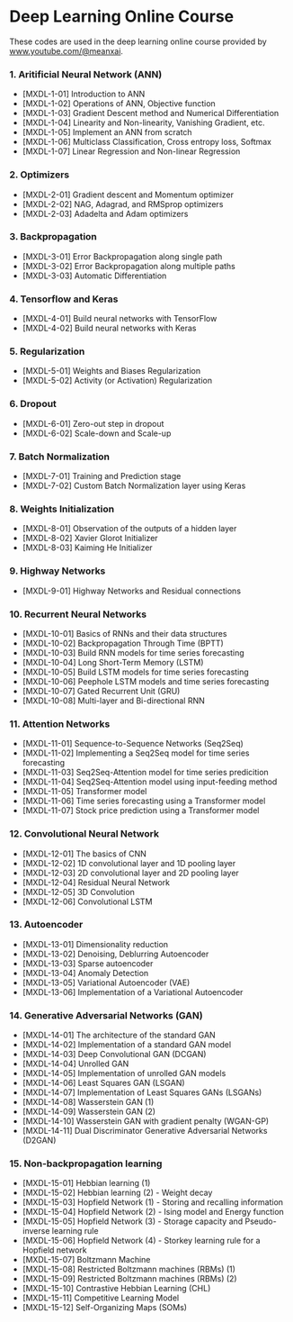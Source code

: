 # Deep Learning Online Course
These codes are used in the deep learning online course provided by www.youtube.com/@meanxai.

### 1. Aritificial Neural Network (ANN)
* [MXDL-1-01] Introduction to ANN
* [MXDL-1-02] Operations of ANN, Objective function
* [MXDL-1-03] Gradient Descent method and Numerical Differentiation
* [MXDL-1-04] Linearity and Non-linearity, Vanishing Gradient, etc.
* [MXDL-1-05] Implement an ANN from scratch
* [MXDL-1-06] Multiclass Classification, Cross entropy loss, Softmax
* [MXDL-1-07] Linear Regression and Non-linear Regression

### 2. Optimizers
* [MXDL-2-01] Gradient descent and Momentum optimizer
* [MXDL-2-02] NAG, Adagrad, and RMSprop optimizers
* [MXDL-2-03] Adadelta and Adam optimizers

### 3. Backpropagation
* [MXDL-3-01] Error Backpropagation along single path
* [MXDL-3-02] Error Backpropagation along multiple paths
* [MXDL-3-03] Automatic Differentiation

### 4. Tensorflow and Keras
* [MXDL-4-01] Build neural networks with TensorFlow
* [MXDL-4-02] Build neural networks with Keras

### 5. Regularization
* [MXDL-5-01] Weights and Biases Regularization
* [MXDL-5-02] Activity (or Activation) Regularization

### 6. Dropout
* [MXDL-6-01] Zero-out step in dropout
* [MXDL-6-02] Scale-down and Scale-up

### 7. Batch Normalization
* [MXDL-7-01] Training and Prediction stage
* [MXDL-7-02] Custom Batch Normalization layer using Keras

### 8. Weights Initialization
* [MXDL-8-01] Observation of the outputs of a hidden layer
* [MXDL-8-02] Xavier Glorot Initializer
* [MXDL-8-03] Kaiming He Initializer

### 9. Highway Networks
* [MXDL-9-01] Highway Networks and Residual connections

### 10. Recurrent Neural Networks
* [MXDL-10-01] Basics of RNNs and their data structures
* [MXDL-10-02] Backpropagation Through Time (BPTT)
* [MXDL-10-03] Build RNN models for time series forecasting
* [MXDL-10-04] Long Short-Term Memory (LSTM)
* [MXDL-10-05] Build LSTM models for time series forecasting
* [MXDL-10-06] Peephole LSTM models and time series forecasting
* [MXDL-10-07] Gated Recurrent Unit (GRU)
* [MXDL-10-08] Multi-layer and Bi-directional RNN

### 11. Attention Networks
* [MXDL-11-01] Sequence-to-Sequence Networks (Seq2Seq)
* [MXDL-11-02] Implementing a Seq2Seq model for time series forecasting
* [MXDL-11-03] Seq2Seq-Attention model for time series predicition
* [MXDL-11-04] Seq2Seq-Attention model using input-feeding method
* [MXDL-11-05] Transformer model
* [MXDL-11-06] Time series forecasting using a Transformer model
* [MXDL-11-07] Stock price prediction using a Transformer model

### 12. Convolutional Neural Network
* [MXDL-12-01] The basics of CNN
* [MXDL-12-02] 1D convolutional layer and 1D pooling layer
* [MXDL-12-03] 2D convolutional layer and 2D pooling layer
* [MXDL-12-04] Residual Neural Network
* [MXDL-12-05] 3D Convolution
* [MXDL-12-06] Convolutional LSTM

### 13. Autoencoder
* [MXDL-13-01] Dimensionality reduction
* [MXDL-13-02] Denoising, Deblurring Autoencoder
* [MXDL-13-03] Sparse autoencoder
* [MXDL-13-04] Anomaly Detection
* [MXDL-13-05] Variational Autoencoder (VAE)
* [MXDL-13-06] Implementation of a Variational Autoencoder

### 14. Generative Adversarial Networks (GAN)
* [MXDL-14-01] The architecture of the standard GAN
* [MXDL-14-02] Implementation of a standard GAN model
* [MXDL-14-03] Deep Convolutional GAN (DCGAN)
* [MXDL-14-04] Unrolled GAN
* [MXDL-14-05] Implementation of unrolled GAN models
* [MXDL-14-06] Least Squares GAN (LSGAN)
* [MXDL-14-07] Implementation of Least Squares GANs (LSGANs)
* [MXDL-14-08] Wasserstein GAN (1)
* [MXDL-14-09] Wasserstein GAN (2)
* [MXDL-14-10] Wasserstein GAN with gradient penalty (WGAN-GP)
* [MXDL-14-11] Dual Discriminator Generative Adversarial Networks (D2GAN)

### 15. Non-backpropagation learning
* [MXDL-15-01] Hebbian learning (1)
* [MXDL-15-02] Hebbian learning (2) - Weight decay
* [MXDL-15-03] Hopfield Network (1) - Storing and recalling information
* [MXDL-15-04] Hopfield Network (2) - Ising model and Energy function
* [MXDL-15-05] Hopfield Network (3) - Storage capacity and Pseudo-inverse learning rule
* [MXDL-15-06] Hopfield Network (4) - Storkey learning rule for a Hopfield network
* [MXDL-15-07] Boltzmann Machine
* [MXDL-15-08] Restricted Boltzmann machines (RBMs) (1)
* [MXDL-15-09] Restricted Boltzmann machines (RBMs) (2)
* [MXDL-15-10] Contrastive Hebbian Learning (CHL)
* [MXDL-15-11] Competitive Learning Model
* [MXDL-15-12] Self-Organizing Maps (SOMs)

